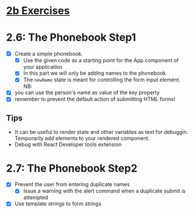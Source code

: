 # [2b Exercises](https://fullstackopen.com/en/part2/forms#exercises)

# 2.6: The Phonebook Step1
- [x] Create a simple phonebook.
    - [x] Use the given code as a starting point for the App component of your application
    - [x] In this part we will only be adding names to the phonebook.
    - [x] The `newName` state is meant for controlling the form input element.
NB:
- [x] you can use the person's name as value of the key property
- [x] remember to prevent the default action of submitting HTML forms!

## Tips
- It can be useful to render state and other variables as text for debuggin. Temporarily add elements to your rendered component.
- Debug with React Developer tools extension

# 2.7: The Phonebook Step2
- [x] Prevent the user from entering duplicate names
    - [x] Issue a warning with the alert command when a duplicate submit is attempted
- [x] Use template strings to form strings
